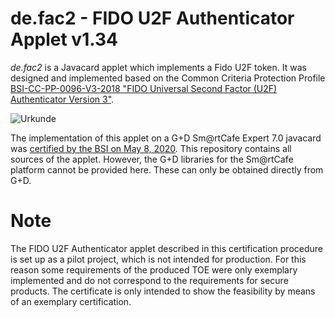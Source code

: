 # de.fac2 - FIDO U2F Authenticator Applet v1.34
*de.fac2* is a Javacard applet which implements a Fido U2F token. It was designed and implemented based on the Common Criteria Protection Profile [BSI-CC-PP-0096-V3-2018 "FIDO Universal Second Factor (U2F) Authenticator Version 3"](https://www.bsi.bund.de/SharedDocs/Zertifikate_CC/PP/aktuell/PP_0096_0096V2_0096V3.html).

![Urkunde](https://github.com/tsenger/de.fac2/blob/master/docs/CC/1060_de.fac2_Urkunde_Header.png)

The implementation of this applet on a G+D Sm@rtCafe Expert 7.0 javacard was [certified by the BSI on May 8, 2020](https://github.com/tsenger/de.fac2/blob/master/docs/CC/1060_de.fac2_Urkunde.pdf). This repository contains all sources of the applet. However, the G+D libraries for the Sm@rtCafe platform cannot be provided here. These can only be obtained directly from G+D.

# Note
The FIDO U2F Authenticator applet described in this certification procedure is set up as a pilot project, which is not intended for production. For this reason some requirements of the produced TOE were only exemplary implemented and do not correspond to the requirements for secure products. The certificate is only intended to show the feasibility by means of an exemplary certification.
